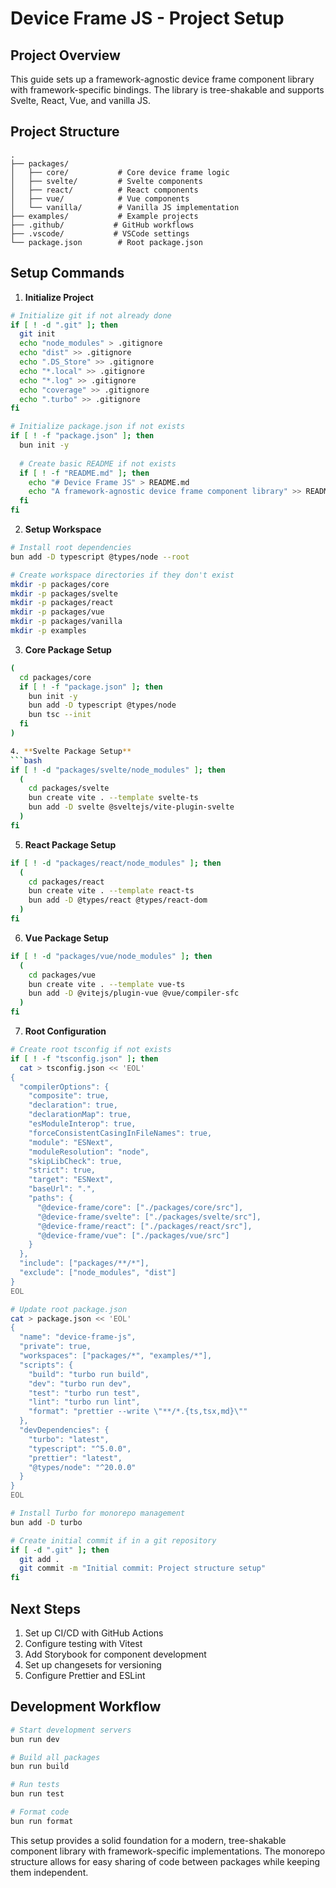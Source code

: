# Device Frame JS - Project Setup

## Project Overview
This guide sets up a framework-agnostic device frame component library with framework-specific bindings. The library is tree-shakable and supports Svelte, React, Vue, and vanilla JS.

## Project Structure
```
.
├── packages/
│   ├── core/           # Core device frame logic
│   ├── svelte/         # Svelte components
│   ├── react/          # React components
│   ├── vue/            # Vue components
│   └── vanilla/        # Vanilla JS implementation
├── examples/           # Example projects
├── .github/           # GitHub workflows
├── .vscode/           # VSCode settings
└── package.json        # Root package.json
```

## Setup Commands

1. **Initialize Project**
```bash
# Initialize git if not already done
if [ ! -d ".git" ]; then
  git init
  echo "node_modules" > .gitignore
  echo "dist" >> .gitignore
  echo ".DS_Store" >> .gitignore
  echo "*.local" >> .gitignore
  echo "*.log" >> .gitignore
  echo "coverage" >> .gitignore
  echo ".turbo" >> .gitignore
fi

# Initialize package.json if not exists
if [ ! -f "package.json" ]; then
  bun init -y
  
  # Create basic README if not exists
  if [ ! -f "README.md" ]; then
    echo "# Device Frame JS" > README.md
    echo "A framework-agnostic device frame component library" >> README.md
  fi
fi
```

2. **Setup Workspace**
```bash
# Install root dependencies
bun add -D typescript @types/node --root

# Create workspace directories if they don't exist
mkdir -p packages/core
mkdir -p packages/svelte
mkdir -p packages/react
mkdir -p packages/vue
mkdir -p packages/vanilla
mkdir -p examples
```

3. **Core Package Setup**
```bash
(
  cd packages/core
  if [ ! -f "package.json" ]; then
    bun init -y
    bun add -D typescript @types/node
    bun tsc --init
  fi
)

4. **Svelte Package Setup**
```bash
if [ ! -d "packages/svelte/node_modules" ]; then
  (
    cd packages/svelte
    bun create vite . --template svelte-ts
    bun add -D svelte @sveltejs/vite-plugin-svelte
  )
fi
```

5. **React Package Setup**
```bash
if [ ! -d "packages/react/node_modules" ]; then
  (
    cd packages/react
    bun create vite . --template react-ts
    bun add -D @types/react @types/react-dom
  )
fi
```

6. **Vue Package Setup**
```bash
if [ ! -d "packages/vue/node_modules" ]; then
  (
    cd packages/vue
    bun create vite . --template vue-ts
    bun add -D @vitejs/plugin-vue @vue/compiler-sfc
  )
fi
```

7. **Root Configuration**
```bash
# Create root tsconfig if not exists
if [ ! -f "tsconfig.json" ]; then
  cat > tsconfig.json << 'EOL'
{
  "compilerOptions": {
    "composite": true,
    "declaration": true,
    "declarationMap": true,
    "esModuleInterop": true,
    "forceConsistentCasingInFileNames": true,
    "module": "ESNext",
    "moduleResolution": "node",
    "skipLibCheck": true,
    "strict": true,
    "target": "ESNext",
    "baseUrl": ".",
    "paths": {
      "@device-frame/core": ["./packages/core/src"],
      "@device-frame/svelte": ["./packages/svelte/src"],
      "@device-frame/react": ["./packages/react/src"],
      "@device-frame/vue": ["./packages/vue/src"]
    }
  },
  "include": ["packages/**/*"],
  "exclude": ["node_modules", "dist"]
}
EOL

# Update root package.json
cat > package.json << 'EOL'
{
  "name": "device-frame-js",
  "private": true,
  "workspaces": ["packages/*", "examples/*"],
  "scripts": {
    "build": "turbo run build",
    "dev": "turbo run dev",
    "test": "turbo run test",
    "lint": "turbo run lint",
    "format": "prettier --write \"**/*.{ts,tsx,md}\""
  },
  "devDependencies": {
    "turbo": "latest",
    "typescript": "^5.0.0",
    "prettier": "latest",
    "@types/node": "^20.0.0"
  }
}
EOL

# Install Turbo for monorepo management
bun add -D turbo

# Create initial commit if in a git repository
if [ -d ".git" ]; then
  git add .
  git commit -m "Initial commit: Project structure setup"
fi
```

## Next Steps
1. Set up CI/CD with GitHub Actions
2. Configure testing with Vitest
3. Add Storybook for component development
4. Set up changesets for versioning
5. Configure Prettier and ESLint

## Development Workflow
```bash
# Start development servers
bun run dev

# Build all packages
bun run build

# Run tests
bun run test

# Format code
bun run format
```

This setup provides a solid foundation for a modern, tree-shakable component library with framework-specific implementations. The monorepo structure allows for easy sharing of code between packages while keeping them independent.
